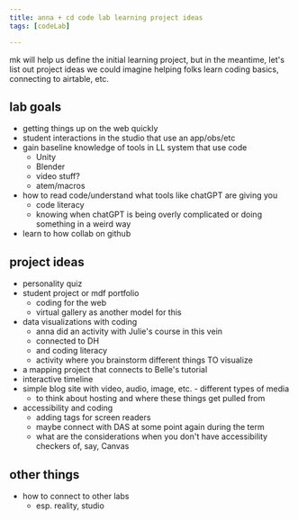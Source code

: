 ```yaml
---
title: anna + cd code lab learning project ideas
tags: [codeLab]

---
```



mk will help us define the initial learning project, but in the meantime, let's list out project ideas we could imagine helping folks learn coding basics, connecting to airtable, etc.

## lab goals
* getting things up on the web quickly
* student interactions in the studio that use an app/obs/etc
* gain baseline knowledge of tools in LL system that use code
    * Unity
    * Blender
    * video stuff?
    * atem/macros
* how to read code/understand what tools like chatGPT are giving you
    * code literacy
    * knowing when chatGPT is being overly complicated or doing something in a weird way
* learn to how collab on github

## project ideas
* personality quiz
* student project or mdf portfolio
    * coding for the web
    * virtual gallery as another model for this
* data visualizations with coding
    * anna did an activity with Julie's course in this vein
    * connected to DH
    * and coding literacy
    * activity where you brainstorm different things TO visualize
* a mapping project that connects to Belle's tutorial
* interactive timeline
* simple blog site with video, audio, image, etc. - different types of media
    * to think about hosting and where these things get pulled from
* accessibility and coding
    * adding tags for screen readers
    * maybe connect with DAS at some point again during the term
    * what are the considerations when you don't have accessibility checkers of, say, Canvas


## other things
* how to connect to other labs
    * esp. reality, studio



